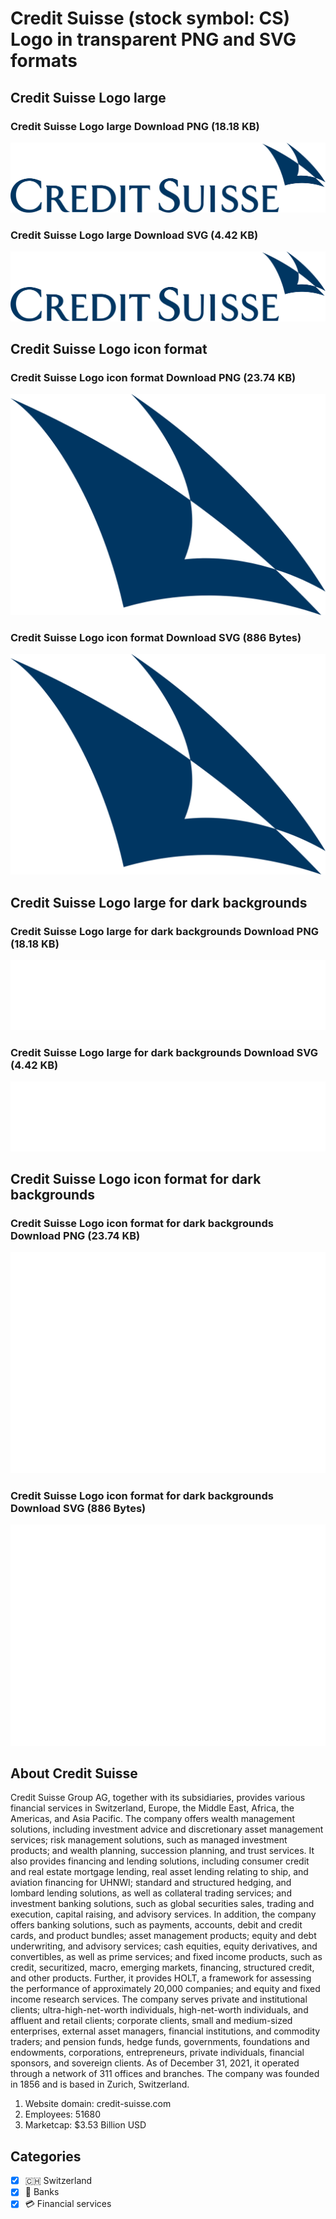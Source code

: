 # Credit Suisse (stock symbol: CS) Logo in transparent PNG and SVG formats

## Credit Suisse Logo large

### Credit Suisse Logo large Download PNG (18.18 KB)

![Credit Suisse Logo large Download PNG (18.18 KB)](/img/orig/CS_BIG-f503b0fb.png)

### Credit Suisse Logo large Download SVG (4.42 KB)

![Credit Suisse Logo large Download SVG (4.42 KB)](/img/orig/CS_BIG-ab3fbea5.svg)

## Credit Suisse Logo icon format

### Credit Suisse Logo icon format Download PNG (23.74 KB)

![Credit Suisse Logo icon format Download PNG (23.74 KB)](/img/orig/CS-353696c1.png)

### Credit Suisse Logo icon format Download SVG (886 Bytes)

![Credit Suisse Logo icon format Download SVG (886 Bytes)](/img/orig/CS-315c583f.svg)

## Credit Suisse Logo large for dark backgrounds

### Credit Suisse Logo large for dark backgrounds Download PNG (18.18 KB)

![Credit Suisse Logo large for dark backgrounds Download PNG (18.18 KB)](/img/orig/CS_BIG.D-9abc5a02.png)

### Credit Suisse Logo large for dark backgrounds Download SVG (4.42 KB)

![Credit Suisse Logo large for dark backgrounds Download SVG (4.42 KB)](/img/orig/CS_BIG.D-ebee9662.svg)

## Credit Suisse Logo icon format for dark backgrounds

### Credit Suisse Logo icon format for dark backgrounds Download PNG (23.74 KB)

![Credit Suisse Logo icon format for dark backgrounds Download PNG (23.74 KB)](/img/orig/CS.D-a274a076.png)

### Credit Suisse Logo icon format for dark backgrounds Download SVG (886 Bytes)

![Credit Suisse Logo icon format for dark backgrounds Download SVG (886 Bytes)](/img/orig/CS.D-ef2dff57.svg)

## About Credit Suisse

Credit Suisse Group AG, together with its subsidiaries, provides various financial services in Switzerland, Europe, the Middle East, Africa, the Americas, and Asia Pacific. The company offers wealth management solutions, including investment advice and discretionary asset management services; risk management solutions, such as managed investment products; and wealth planning, succession planning, and trust services. It also provides financing and lending solutions, including consumer credit and real estate mortgage lending, real asset lending relating to ship, and aviation financing for UHNWI; standard and structured hedging, and lombard lending solutions, as well as collateral trading services; and investment banking solutions, such as global securities sales, trading and execution, capital raising, and advisory services. In addition, the company offers banking solutions, such as payments, accounts, debit and credit cards, and product bundles; asset management products; equity and debt underwriting, and advisory services; cash equities, equity derivatives, and convertibles, as well as prime services; and fixed income products, such as credit, securitized, macro, emerging markets, financing, structured credit, and other products. Further, it provides HOLT, a framework for assessing the performance of approximately 20,000 companies; and equity and fixed income research services. The company serves private and institutional clients; ultra-high-net-worth individuals, high-net-worth individuals, and affluent and retail clients; corporate clients, small and medium-sized enterprises, external asset managers, financial institutions, and commodity traders; and pension funds, hedge funds, governments, foundations and endowments, corporations, entrepreneurs, private individuals, financial sponsors, and sovereign clients. As of December 31, 2021, it operated through a network of 311 offices and branches. The company was founded in 1856 and is based in Zurich, Switzerland.

1. Website domain: credit-suisse.com
2. Employees: 51680
3. Marketcap: $3.53 Billion USD


## Categories
- [x] 🇨🇭 Switzerland
- [x] 🏦 Banks
- [x] 💳 Financial services
